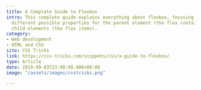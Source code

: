 ```yaml
---
title: A Complete Guide to Flexbox
intro: This complete guide explains everything about flexbox, focusing on all the
  different possible properties for the parent element (the flex container) and the
  child elements (the flex items).
category:
- Web development
- HTML and CSS
site: CSS Tricks
link: https://css-tricks.com/snippets/css/a-guide-to-flexbox/
type: Article
date: 2019-09-03T23:00:00.000+00:00
image: "/assets/images/csstricks.png"

---
```

